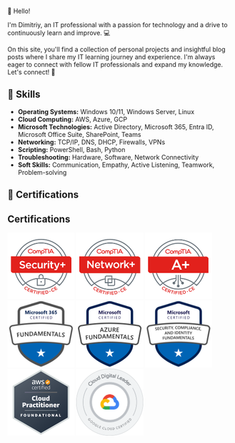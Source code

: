 👋 Hello! 

I'm Dimitriy, an IT professional with a passion for technology and a drive to continuously learn and improve. 💻

On this site, you'll find a collection of personal projects and insightful blog posts where I share my IT learning journey and experience. I'm always eager to connect with fellow IT professionals and expand my knowledge. Let's connect! 🤝

## 🧰 Skills 

* **Operating Systems:** Windows 10/11, Windows Server, Linux
* **Cloud Computing:** AWS, Azure, GCP
* **Microsoft Technologies:** Active Directory, Microsoft 365, Entra ID, Microsoft Office Suite, SharePoint, Teams
* **Networking:** TCP/IP, DNS, DHCP, Firewalls, VPNs
* **Scripting:** PowerShell, Bash, Python
* **Troubleshooting:** Hardware, Software, Network Connectivity
* **Soft Skills:** Communication, Empathy, Active Listening, Teamwork, Problem-solving

## 🏅 Certifications 

## Certifications

<div>
  <a href="https://www.comptia.org/certifications/security+" target="_blank" rel="noopener noreferrer"><img src="/certs/comptia-security-ce-certification.png" alt="CompTIA Security+" width="150" /></a> 
  <a href="https://www.comptia.org/certifications/network+" target="_blank" rel="noopener noreferrer"><img src="/certs/comptia-network-ce-certification.1.png" alt="CompTIA Network+" width="150" /></a> 
  <a href="https://www.comptia.org/certifications/a" target="_blank" rel="noopener noreferrer"><img src="/certs/comptia-a-ce-certification.1.png" alt="CompTIA A+" width="150" /></a> 
</div>

<div>
  <a href="https://learn.microsoft.com/en-us/certifications/exams/ms-900" target="_blank" rel="noopener noreferrer"><img src="/certs/ms900.png" alt="Microsoft 365 Fundamentals" width="150" /></a> 
  <a href="https://learn.microsoft.com/en-us/certifications/exams/az-900" target="_blank" rel="noopener noreferrer"><img src="/certs/az900.png" alt="Microsoft Azure Fundamentals" width="150" /></a> 
  <a href="https://learn.microsoft.com/en-us/certifications/exams/sc-900" target="_blank" rel="noopener noreferrer"><img src="/certs/sc900.png" alt="Microsoft Security, Compliance, and Identity Fundamentals" width="150" /></a> 
</div>

<div>
  <a href="https://aws.amazon.com/certification/certified-cloud-practitioner/" target="_blank" rel="noopener noreferrer"><img src="/certs/aws-certified-cloud-practitioner.png" alt="AWS Certified Cloud Practitioner" width="150" /></a> 
  <a href="https://cloud.google.com/certification/cloud-digital-leader" target="_blank" rel="noopener noreferrer"><img src="/certs/cloud-digital-leader-certification.png" alt="Google Cloud Digital Leader" width="150" /></a> 
</div>

<style>
  /* Basic responsive design for smaller screens */
  @media (max-width: 768px) { 
    div {
      display: flex;
      flex-wrap: wrap; /* Allow items to wrap onto multiple lines */
      justify-content: center; /* Center the items horizontally */
    }
    img {
      max-width: 48%; /* Make images take up almost half the screen width */
      margin: 5px; /* Add some space between images */
    }
  }
</style>
